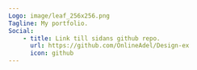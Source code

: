```yaml
---
Logo: image/leaf_256x256.png
Tagline: My portfolio.
Social:
    - title: Link till sidans github repo.
      url: https://github.com/OnlineAdel/Design-ex
      icon: github
---
```

